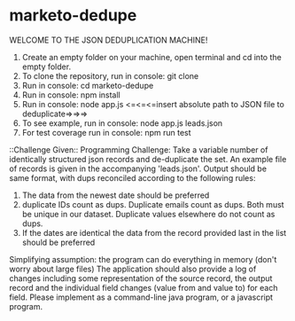 # marketo-dedupe

WELCOME TO THE JSON DEDUPLICATION MACHINE!

1. Create an empty folder on your machine, open terminal and cd into the empty folder.
3. To clone the repository, run in console: git clone 
4. Run in console: cd marketo-dedupe
5. Run in console: npm install
6. Run in console: node app.js <=<=<=insert absolute path to JSON file to deduplicate=>=>=>
7. To see example, run in console: node app.js leads.json
8. For test coverage run in console: npm run test

::Challenge Given::
Programming Challenge:
 Take a variable number of identically structured json records and de-duplicate the set.
 An example file of records is given in the accompanying 'leads.json'. Output should be same format, with dups reconciled according to the following rules:
  1. The data from the newest date should be preferred
  2. duplicate IDs count as dups. Duplicate emails count as dups. Both must be unique in our dataset. Duplicate values elsewhere do not count as dups.
  3. If the dates are identical the data from the record provided last in the list should be preferred

 Simplifying assumption: the program can do everything in memory (don't worry about large files)
 The application should also provide a log of changes including some representation of the source record, the output record and the individual field changes (value from and value to) for each field.
 Please implement as a command-line java program, or a javascript program.
